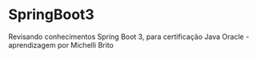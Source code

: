 # SpringBoot3
Revisando conhecimentos Spring Boot 3, para certificação Java Oracle - aprendizagem por Michelli Brito
